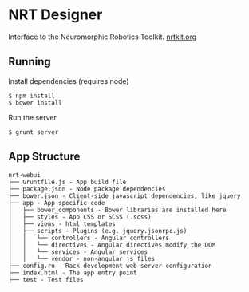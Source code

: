 NRT Designer
==============

Interface to the Neuromorphic Robotics Toolkit. [nrtkit.org](http://nrtkit.org/)

Running
-------

Install dependencies (requires node)

    $ npm install
    $ bower install

Run the server

    $ grunt server

App Structure
-------------

    nrt-webui
    ├── Gruntfile.js - App build file
    ├── package.json - Node package dependencies
    ├── bower.json - Client-side javascript dependencies, like jquery
    ├── app - App specific code
    │   ├── bower_components - Bower libraries are installed here
    │   ├── styles - App CSS or SCSS (.scss)
    │   ├── views - html templates
    │   ├── scripts - Plugins (e.g. jquery.jsonrpc.js)
    │   │   └── controllers - Angular controllers
    │   │   └── directives - Angular directives modify the DOM
    │   │   └── services - Angular services
    │   │   └── vendor - non-angular js files
    ├── config.ru - Rack development web server configuration
    ├── index.html - The app entry point
    ├── test - Test files
